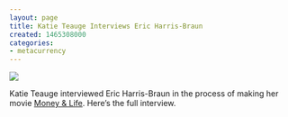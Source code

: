 ```yaml
---
layout: page
title: Katie Teauge Interviews Eric Harris-Braun
created: 1465308000
categories:
- metacurrency
---
```


![](/images/2019/09/katie_teauge_interview_thumbnail.jpg)

Katie Teauge interviewed Eric Harris-Braun in the process of making her movie [Money & Life](https://moneyandlifemovie.com/).  Here’s the full interview.
